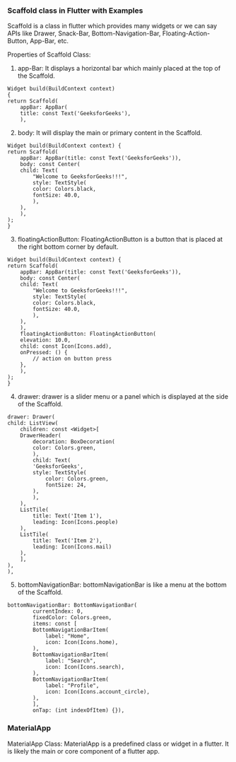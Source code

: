 ### Scaffold class in Flutter with Examples
Scaffold is a class in flutter which provides many widgets or we can say APIs 
like Drawer, Snack-Bar, Bottom-Navigation-Bar, Floating-Action-Button, App-Bar, etc.

Properties of Scaffold Class:  
1. app-Bar: It displays a horizontal bar which mainly placed at the top of the Scaffold.

```
Widget build(BuildContext context)
{
return Scaffold(
	appBar: AppBar(
	title: const Text('GeeksforGeeks'),
	),
```

2. body: It will display the main or primary content in the Scaffold.

```
Widget build(BuildContext context) {
return Scaffold(
	appBar: AppBar(title: const Text('GeeksforGeeks')),
	body: const Center(
	child: Text(
		"Welcome to GeeksforGeeks!!!",
		style: TextStyle(
		color: Colors.black,
		fontSize: 40.0,
		),
	),
	),
);
}

```
3. floatingActionButton: FloatingActionButton is a button that is placed at the right bottom corner by default. 

```
Widget build(BuildContext context) {
return Scaffold(
	appBar: AppBar(title: const Text('GeeksforGeeks')),
	body: const Center(
	child: Text(
		"Welcome to GeeksforGeeks!!!",
		style: TextStyle(
		color: Colors.black,
		fontSize: 40.0,
		),
	),
	),
	floatingActionButton: FloatingActionButton(
	elevation: 10.0,
	child: const Icon(Icons.add),
	onPressed: () {
		// action on button press
	},
	),
);
}

```
4. drawer: drawer is a slider menu or a panel which is displayed at the side of the Scaffold.

```
drawer: Drawer(
child: ListView(
	children: const <Widget>[
	DrawerHeader(
		decoration: BoxDecoration(
		color: Colors.green,
		),
		child: Text(
		'GeeksforGeeks',
		style: TextStyle(
			color: Colors.green,
			fontSize: 24,
		),
		),
	),
	ListTile(
		title: Text('Item 1'),
        leading: Icon(Icons.people) 
	),
	ListTile(
		title: Text('Item 2'),
        leading: Icon(Icons.mail) 
	),
	],
),
),
```
5. bottomNavigationBar: bottomNavigationBar is like a menu at the bottom of the Scaffold.

```
bottomNavigationBar: BottomNavigationBar(
		currentIndex: 0,
		fixedColor: Colors.green,
		items: const [
		BottomNavigationBarItem(
			label: "Home",
			icon: Icon(Icons.home),
		),
		BottomNavigationBarItem(
			label: "Search",
			icon: Icon(Icons.search),
		),
		BottomNavigationBarItem(
			label: "Profile",
			icon: Icon(Icons.account_circle),
		),
		],
		onTap: (int indexOfItem) {}),

```
### MaterialApp 
MaterialApp Class: MaterialApp is a predefined class or widget in a flutter. 
It is likely the main or core component of a flutter app.